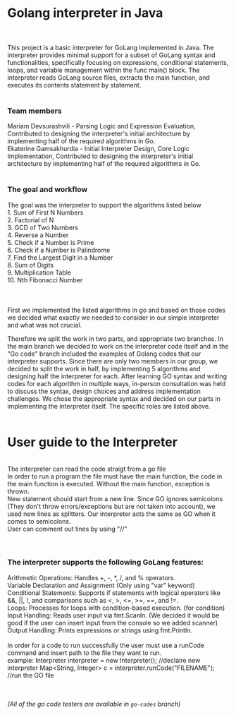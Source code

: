 # Golang interpreter in Java
<br><br>
This project is a basic interpreter for GoLang implemented in Java. The interpreter provides minimal support for a subset of GoLang syntax and functionalities, specifically focusing on expressions, conditional statements, loops, and variable management within the func main() block. The interpreter reads GoLang source files, extracts the main function, and executes its contents statement by statement. 
<br><br>
### Team members<br>
Mariam Devsurashvili - Parsing Logic and Expression Evaluation, Contributed to designing the interpreter's initial architecture by implementing half of the required algorithms in Go.
<br>
Ekaterine Gamsakhurdia - Initial Interpreter Design, Core Logic Implementation, Contributed to designing the interpreter's initial architecture by implementing half of the required algorithms in Go.
<br><br>

### The goal and workflow
The goal was the interpreter to support the algorithms listed below <br>
            1. Sum of First N Numbers<br>
            2. Factorial of N<br>
            3. GCD of Two Numbers<br>
            4. Reverse a Number<br>
            5. Check if a Number is Prime<br>
            6. Check if a Number is Palindrome<br>
            7. Find the Largest Digit in a Number<br>
            8. Sum of Digits<br>
            9. Multiplication Table<br>
            10. Nth Fibonacci Number<br>
      <br><br>      
First we implemented the listed algorithms in go and based on those codes we decided what exactly we needed to consider in our simple interpreter and what was not crucial.

Therefore we split the work in two parts, and appropriate two branches. In the main branch we decided to work on the interpreter code itself and in the "Go code" branch included the examples of Golang codes that our interpreter supports. Since there are only two members in our group, we decided to split the work in half, by implementing 5 algorithms and designing half the interpreter for each. After learning GO syntax and writing codes for each algorithm in multiple ways, in-person consultation was held to discuss the syntax, design choices and address implementation challenges. We chose the appropriate syntax and decided on our parts in implementing the interpreter itself. The specific roles are listed above.
<br><br>

# User guide to the Interpreter 
<br>
The interpreter can read the code straigt from a go file <br>
In order to run a program the file must have the main function, the code in the main function is executed. Without the main function, exception is thrown.<br>
New statement should start from a new line. Since GO ignores semicolons (They don't throw errors/exceptions but are not taken into account), we used new lines as splitters. Our interpreter acts the same as GO when it comes to semicolons.<br>
User can comment out lines by using "//"<br>
<br><br>

### The interpreter supports the following GoLang features:<br>
Arithmetic Operations: Handles +, -, *, /, and % operators.<br>
Variable Declaration and Assignment (Only using "var" keyword) <br>
Conditional Statements: Supports if statements with logical operators like &&, ||, !, and comparisons such as <, >, <=, >=, ==, and !=.<br>
Loops: Processes for loops with condition-based execution. (for condition)<br>
Input Handling: Reads user input via fmt.Scanln. (We decided it would be good if the user can insert input from the console so we added scanner)<br>
Output Handling: Prints expressions or strings using fmt.Println.<br>
<br>
In order for a code to run successfully the user must use a runCode command and insert path to the file they want to run.<br>
example: Interpreter interpreter = new Interpreter(); //declaire new interpreter
        Map<String, Integer>  c = interpreter.runCode("FILENAME"); //run the GO file

<br><br>
*(All of the go code testers are available in `go-codes` branch)*
